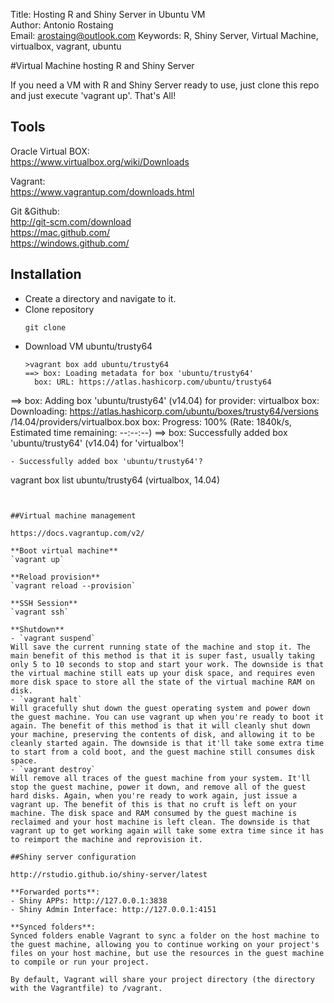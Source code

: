 Title: Hosting R and Shiny Server in Ubuntu VM  
Author: Antonio Rostaing  
Email: arostaing@outlook.com
Keywords: R, Shiny Server, Virtual Machine, virtualbox, vagrant, ubuntu

#Virtual Machine hosting R and Shiny Server  

If you need a VM with R and Shiny Server ready to use, just clone this repo and just execute 'vagrant up'. That's All!

## Tools

Oracle Virtual BOX:  
https://www.virtualbox.org/wiki/Downloads  

Vagrant:  
https://www.vagrantup.com/downloads.html

Git &Github:  
http://git-scm.com/download  
https://mac.github.com/  
https://windows.github.com/


## Installation

- Create a directory and navigate to it.  
- Clone repository
  ```shell
  git clone
  ```
- Download VM ubuntu/trusty64
  ```shell
  >vagrant box add ubuntu/trusty64
  ==> box: Loading metadata for box 'ubuntu/trusty64'
    box: URL: https://atlas.hashicorp.com/ubuntu/trusty64
==> box: Adding box 'ubuntu/trusty64' (v14.04) for provider: virtualbox
    box: Downloading: https://atlas.hashicorp.com/ubuntu/boxes/trusty64/versions
/14.04/providers/virtualbox.box
    box: Progress: 100% (Rate: 1840k/s, Estimated time remaining: --:--:--)
==> box: Successfully added box 'ubuntu/trusty64' (v14.04) for 'virtualbox'!
  ```
- Successfully added box 'ubuntu/trusty64'?
  ```
  vagrant box list
  ubuntu/trusty64 (virtualbox, 14.04)
  ```


##Virtual machine management

https://docs.vagrantup.com/v2/

**Boot virtual machine**  
`vagrant up`

**Reload provision**  
`vagrant reload --provision`

**SSH Session**  
`vagrant ssh`

**Shutdown**
- `vagrant suspend`  
Will save the current running state of the machine and stop it. The main benefit of this method is that it is super fast, usually taking only 5 to 10 seconds to stop and start your work. The downside is that the virtual machine still eats up your disk space, and requires even more disk space to store all the state of the virtual machine RAM on disk.
- `vagrant halt`
Will gracefully shut down the guest operating system and power down the guest machine. You can use vagrant up when you're ready to boot it again. The benefit of this method is that it will cleanly shut down your machine, preserving the contents of disk, and allowing it to be cleanly started again. The downside is that it'll take some extra time to start from a cold boot, and the guest machine still consumes disk space.
- `vagrant destroy`
Will remove all traces of the guest machine from your system. It'll stop the guest machine, power it down, and remove all of the guest hard disks. Again, when you're ready to work again, just issue a vagrant up. The benefit of this is that no cruft is left on your machine. The disk space and RAM consumed by the guest machine is reclaimed and your host machine is left clean. The downside is that vagrant up to get working again will take some extra time since it has to reimport the machine and reprovision it.

##Shiny server configuration

http://rstudio.github.io/shiny-server/latest

**Forwarded ports**:
- Shiny APPs: http://127.0.0.1:3838  
- Shiny Admin Interface: http://127.0.0.1:4151

**Synced folders**:
Synced folders enable Vagrant to sync a folder on the host machine to the guest machine, allowing you to continue working on your project's files on your host machine, but use the resources in the guest machine to compile or run your project.

By default, Vagrant will share your project directory (the directory with the Vagrantfile) to /vagrant.
